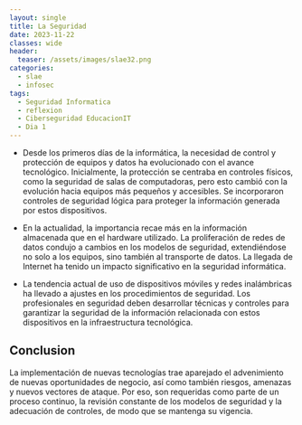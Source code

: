 ```yaml
---
layout: single
title: La Seguridad
date: 2023-11-22
classes: wide
header:
  teaser: /assets/images/slae32.png
categories:
  - slae
  - infosec
tags:
  - Seguridad Informatica
  - reflexion
  - Ciberseguridad EducacionIT
  - Dia 1
---
```


* Desde los primeros días de la informática, la necesidad de control y protección de equipos y datos ha evolucionado con el avance tecnológico. Inicialmente, la protección se centraba en controles físicos, como la seguridad de salas de computadoras, pero esto cambió con la evolución hacia equipos más pequeños y accesibles. Se incorporaron controles de seguridad lógica para proteger la información generada por estos dispositivos.

* En la actualidad, la importancia recae más en la información almacenada que en el hardware utilizado. La proliferación de redes de datos condujo a cambios en los modelos de seguridad, extendiéndose no solo a los equipos, sino también al transporte de datos. La llegada de Internet ha tenido un impacto significativo en la seguridad informática.

* La tendencia actual de uso de dispositivos móviles y redes inalámbricas ha llevado a ajustes en los procedimientos de seguridad. Los profesionales en seguridad deben desarrollar técnicas y controles para garantizar la seguridad de la información relacionada con estos dispositivos en la infraestructura tecnológica.

## Conclusion

La implementación de nuevas tecnologías trae aparejado el advenimiento de nuevas oportunidades de negocio, así como también riesgos, amenazas y nuevos vectores de ataque. Por eso, son requeridas como parte de un proceso continuo, la revisión constante de los modelos de seguridad y la adecuación de controles, de modo que se mantenga su vigencia.

